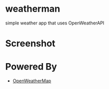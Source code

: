 # weatherman
simple weather app that uses OpenWeatherAPI

# Screenshot

# Powered By
- [OpenWeatherMap](https://openweathermap.org/)